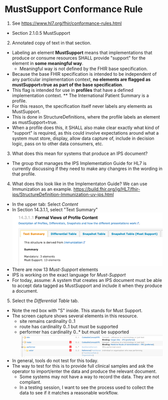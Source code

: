 # MustSupport Conformance Rule
1. See https://www.hl7.org/fhir/conformance-rules.html
 * Section 2.1.0.5 MustSupport
2. Annotated copy of text in that section.
 * Labeling an element **MustSupport** means that implementations that produce or consume resources SHALL provide "support" for the element in **some meaningful way**.
     * Meaningful way is not defined by the FHIR base specification.
 * Because the base FHIR specification is intended to be independent of any particular implementation context, **no elements are flagged as mustSupport=true as part of the base specification**.
 * This flag is intended for use in **profiles** that have a defined implementation context.
     ** The International Patient Summary is a profile.
 * For this reason, the specification itself never labels any elements as MustSupport.
 * This is done in StructureDefinitions, where the profile labels an element as mustSupport=true.
 * When a profile does this, it SHALL also make clear exactly what kind of "support" is required, as this could involve expectations around what a system must store, display, allow data capture of, include in decision logic, pass on to other data consumers, etc.
3. What does this mean for systems that produce an IPS document?
 * The group that manages the IPS Implementation Guide for HL7 is currently discussing if they need to make any changres in the wording in that profile.
4. What does this look like in the Implementaton Guide? We can use Immunization as an example. https://build.fhir.org/ig/HL7/fhir-ips/StructureDefinition-Immunization-uv-ips.html
 * In the upper tab: Select *Content*
 * In Section 14.3.1.1, select "Text Summary"
![Screenshot](../images/immunization-2.png)
 * There are now 13 *Must-Support* elements
 * IPS is working on the exact language for *Must-Support*
 * For today, assume: A system that creates an IPS document must be able to accept data tagged as MustSupport and include it when they produce a document.
5.  Select the *Differential Table* tab.
 * Note the red box with "S" inside. This stands for Must Support.
 * The screen capture shows several elements in this resource.
     * site remains cardinality 0..1
     * route has cardinality 0..1 but must be supported
     * performer has cardinality 0..* but must be supported
![Screenshot](../images/immunization-3.png)
 * In general, tools do not test for this today.
 * The way to test for this is to provide full clinical samples and ask the operator to import/enter the data and produce the relevant document.
     * Some systems may not have a way to record the data. They are not compliant.
     * In a testing session, I want to see the process used to collect the data to see if it matches a reasonable workflow.